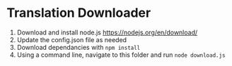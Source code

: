 # Translation Downloader

1. Download and install node.js https://nodejs.org/en/download/
2. Update the config.json file as needed
3. Download dependancies with `npm install`
4. Using a command line, navigate to this folder and run  `node download.js`
